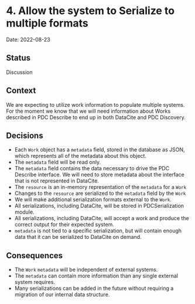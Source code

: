 

# 4. Allow the system to Serialize to multiple formats

Date: 2022-08-23

## Status

Discussion

## Context

We are expecting to utilize work information to populate multiple systems.  For the moment we know that we will need information about Works described in PDC Describe to end up in both DataCite and PDC Discovery.

## Decisions

* Each `Work` object has a `metadata` field, stored in the database as JSON, which represents all of the metadata about this object.
* The `metadata` field will be read only.
* The `metadata` field contains the data necessary to drive the PDC Describe interface. We will need to store metadata about the interface that is not represented in DataCite.
* The `resource` is an in-memory representation of the `metadata` for a `Work`
* Changes to the `resource` are serialized to the `metadata` field by the `Work`
* We will make additional serialization formats external to the `Work`.
* All serializations, including DataCite,  will be stored in PDCSerialization module.
* All serializations, including DataCite, will accept a work and produce the correct output for their expected system.
* `metadata` is not tied to a specific serialization, but will contain enough data that it can be serialized to DataCite on demand.


## Consequences

* The `Work` `metadata` will be independent of external systems.
* The `metadata` can contain more information than any single external system requires.
* Many serializations can be added in the future without requiring a migration of our internal data structure.
